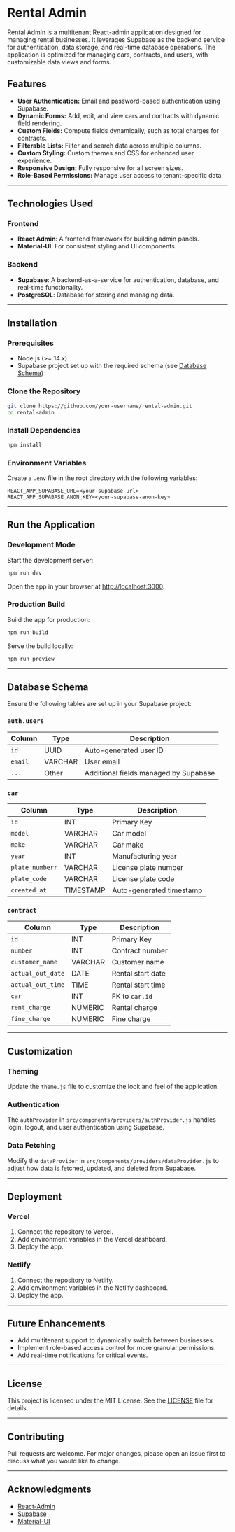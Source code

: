 # Rental Admin

Rental Admin is a multitenant React-admin application designed for managing rental businesses. It leverages Supabase as the backend service for authentication, data storage, and real-time database operations. The application is optimized for managing cars, contracts, and users, with customizable data views and forms.

## Features

- **User Authentication:** Email and password-based authentication using Supabase.
- **Dynamic Forms:** Add, edit, and view cars and contracts with dynamic field rendering.
- **Custom Fields:** Compute fields dynamically, such as total charges for contracts.
- **Filterable Lists:** Filter and search data across multiple columns.
- **Custom Styling:** Custom themes and CSS for enhanced user experience.
- **Responsive Design:** Fully responsive for all screen sizes.
- **Role-Based Permissions:** Manage user access to tenant-specific data.

---

## Technologies Used

### Frontend
- **React Admin**: A frontend framework for building admin panels.
- **Material-UI**: For consistent styling and UI components.

### Backend
- **Supabase**: A backend-as-a-service for authentication, database, and real-time functionality.
- **PostgreSQL**: Database for storing and managing data.

---

## Installation

### Prerequisites
- Node.js (>= 14.x)
- Supabase project set up with the required schema (see [Database Schema](#database-schema))

### Clone the Repository
```bash
git clone https://github.com/your-username/rental-admin.git
cd rental-admin
```

### Install Dependencies
```bash
npm install
```

### Environment Variables
Create a `.env` file in the root directory with the following variables:

```env
REACT_APP_SUPABASE_URL=<your-supabase-url>
REACT_APP_SUPABASE_ANON_KEY=<your-supabase-anon-key>
```

---

## Run the Application

### Development Mode
Start the development server:
```bash
npm run dev
```

Open the app in your browser at [http://localhost:3000](http://localhost:3000).

### Production Build
Build the app for production:
```bash
npm run build
```

Serve the build locally:
```bash
npm run preview
```

---

## Database Schema

Ensure the following tables are set up in your Supabase project:

### `auth.users`
| Column  | Type    | Description               |
|---------|---------|---------------------------|
| `id`    | UUID    | Auto-generated user ID    |
| `email` | VARCHAR | User email                |
| `...`   | Other   | Additional fields managed by Supabase |


### `car`
| Column        | Type      | Description            |
|---------------|-----------|------------------------|
| `id`          | INT       | Primary Key            |
| `model`       | VARCHAR   | Car model              |
| `make`        | VARCHAR   | Car make               |
| `year`        | INT       | Manufacturing year     |
| `plate_numberr` | VARCHAR | License plate number   |
| `plate_code`  | VARCHAR   | License plate code     |
| `created_at`  | TIMESTAMP | Auto-generated timestamp |

### `contract`
| Column          | Type      | Description              |
|-----------------|-----------|--------------------------|
| `id`            | INT       | Primary Key              |
| `number`        | INT       | Contract number          |
| `customer_name` | VARCHAR   | Customer name            |
| `actual_out_date` | DATE    | Rental start date        |
| `actual_out_time` | TIME    | Rental start time        |
| `car`           | INT       | FK to `car.id`           |
| `rent_charge`   | NUMERIC   | Rental charge            |
| `fine_charge`   | NUMERIC   | Fine charge              |

---

## Customization

### Theming
Update the `theme.js` file to customize the look and feel of the application.

### Authentication
The `authProvider` in `src/components/providers/authProvider.js` handles login, logout, and user authentication using Supabase.

### Data Fetching
Modify the `dataProvider` in `src/components/providers/dataProvider.js` to adjust how data is fetched, updated, and deleted from Supabase.

---

## Deployment

### Vercel
1. Connect the repository to Vercel.
2. Add environment variables in the Vercel dashboard.
3. Deploy the app.

### Netlify
1. Connect the repository to Netlify.
2. Add environment variables in the Netlify dashboard.
3. Deploy the app.

---

## Future Enhancements

- Add multitenant support to dynamically switch between businesses.
- Implement role-based access control for more granular permissions.
- Add real-time notifications for critical events.

---

## License
This project is licensed under the MIT License. See the [LICENSE](LICENSE) file for details.

---

## Contributing
Pull requests are welcome. For major changes, please open an issue first to discuss what you would like to change.

---

## Acknowledgments
- [React-Admin](https://marmelab.com/react-admin/)
- [Supabase](https://supabase.io/)
- [Material-UI](https://mui.com/)

